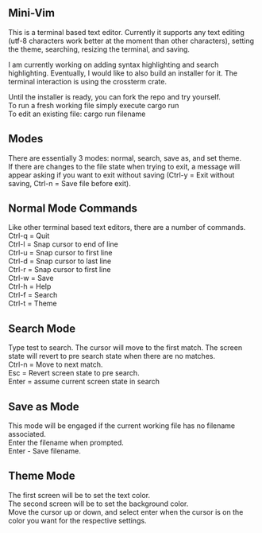 ## Mini-Vim
This is a terminal based text editor. Currently it supports any text editing (utf-8 characters work better at the moment than other characters), setting the theme, searching, resizing the terminal, and saving.

I am currently working on adding syntax highlighting and search highlighting. Eventually, I would like to also build an installer for it. The terminal interaction is using the crossterm crate.

Until the installer is ready, you can fork the repo and try yourself.\
To run a fresh working file simply execute cargo run\
To edit an existing file: cargo run filename

## Modes
There are essentially 3 modes: normal, search, save as, and set theme.\
If there are changes to the file state when trying to exit, a message will appear asking if you want to exit without saving (Ctrl-y = Exit without saving, Ctrl-n = Save file before exit).

## Normal Mode Commands
Like other terminal based text editors, there are a number of commands.\
Ctrl-q = Quit\
Ctrl-l = Snap cursor to end of line\
Ctrl-u = Snap cursor to first line\
Ctrl-d = Snap cursor to last line\
Ctrl-r = Snap cursor to first line\
Ctrl-w = Save\
Ctrl-h = Help\
Ctrl-f = Search\
Ctrl-t = Theme

## Search Mode
Type test to search. The cursor will move to the first match. The screen state will revert to pre search state when there are no matches.\
Ctrl-n = Move to next match.\
Esc = Revert screen state to pre search.\
Enter = assume current screen state in search

## Save as Mode
This mode will be engaged if the current working file has no filename associated.\
Enter the filename when prompted.\
Enter - Save filename.

## Theme Mode
The first screen will be to set the text color.\
The second screen will be to set the background color.\
Move the cursor up or down, and select enter when the cursor is on the color you want for the respective settings.

